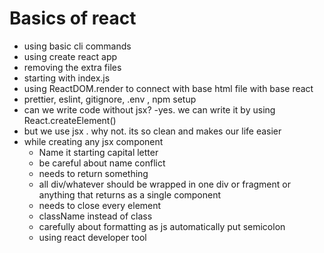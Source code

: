 # Basics of react

- using basic cli commands
- using create react app
- removing the extra files
- starting with index.js
- using ReactDOM.render to connect with base html file with base react
- prettier, eslint, gitignore, .env , npm setup
- can we write code without jsx? -yes. we can write it by using React.createElement()
- but we use jsx . why not. its so clean and makes our life easier
- while creating any jsx component
  - Name it starting capital letter
  - be careful about name conflict
  - needs to return something
  - all div/whatever should be wrapped in one div or fragment or anything that returns as a single component
  - needs to close every element
  - className instead of class
  - carefully about formatting as js automatically put semicolon
  - using react developer tool
